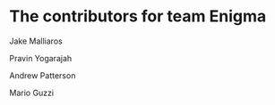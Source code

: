 
# The contributors for team Enigma

  Jake Malliaros
  
  Pravin Yogarajah
  
  Andrew Patterson
  
  Mario Guzzi
